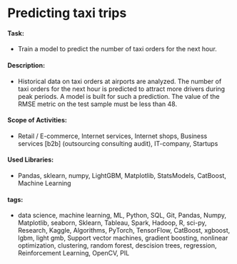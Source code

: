 # Predicting taxi trips

#### Task: 
- Train a model to predict the number of taxi orders for the next hour.

#### Description:
- Historical data on taxi orders at airports are analyzed. The number of taxi orders for the next hour is predicted to attract more drivers during peak periods. A model is built for such a prediction. The value of the RMSE metric on the test sample must be less than 48.

#### Scope of Activities: 
- Retail / E-commerce, Internet services, Internet shops, Business services [b2b] (outsourcing consulting audit), IT-company, Startups

#### Used Libraries:
- Pandas, sklearn, numpy, LightGBM, Matplotlib, StatsModels, CatBoost, Machine Learning

#### tags:
- data science, machine learning, ML, Python, SQL, Git, Pandas, Numpy, Matplotlib, seaborn, Sklearn, Tableau, Spark, Hadoop, R, sci-py, Research, Kaggle, Algorithms, PyTorch, TensorFlow, CatBoost, xgboost, lgbm, light gmb, Support vector machines, gradient boosting, nonlinear optimization, clustering, random forest, descision trees, regression, Reinforcement Learning, OpenCV, PIL
